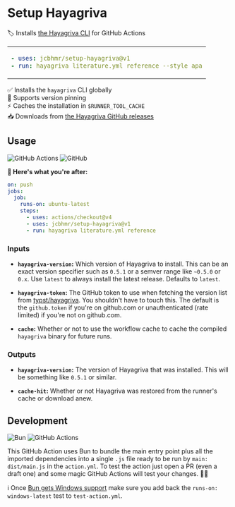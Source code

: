# Setup Hayagriva

🏷️ Installs [the Hayagriva CLI](https://github.com/typst/hayagriva#installation) for GitHub Actions

<table align=center><td>

```yaml
- uses: jcbhmr/setup-hayagriva@v1
- run: hayagriva literature.yml reference --style apa
```

</table>

✅ Installs the `hayagriva` CLI globally \
📌 Supports version pinning \
⚡ Caches the installation in `$RUNNER_TOOL_CACHE` \
📥 Downloads from [the Hayagriva GitHub releases](https://github.com/typst/hayagriva/releases)

## Usage

![GitHub Actions](https://img.shields.io/static/v1?style=for-the-badge&message=GitHub+Actions&color=2088FF&logo=GitHub+Actions&logoColor=FFFFFF&label=)
![GitHub](https://img.shields.io/static/v1?style=for-the-badge&message=GitHub&color=181717&logo=GitHub&logoColor=FFFFFF&label=)

**🚀 Here's what you're after:**

```yml
on: push
jobs:
  job:
    runs-on: ubuntu-latest
    steps:
      - uses: actions/checkout@v4
      - uses: jcbhmr/setup-hayagriva@v1
      - run: hayagriva literature.yml reference
```

### Inputs

- **`hayagriva-version`:** Which version of Hayagriva to install. This can be an exact version specifier such as `0.5.1` or a semver range like `~0.5.0` or `0.x`. Use `latest` to always install the latest release. Defaults to `latest`.

- **`hayagriva-token`:** The GitHub token to use when fetching the version list from [typst/hayagriva](https://github.com/typst/hayagriva/releases). You shouldn't have to touch this. The default is the `github.token` if you're on github.com or unauthenticated (rate limited) if you're not on github.com.

- **`cache`:** Whether or not to use the workflow cache to cache the compiled `hayagriva` binary for future runs.

### Outputs

- **`hayagriva-version`:** The version of Hayagriva that was installed. This will be something like `0.5.1` or similar.

- **`cache-hit`:** Whether or not Hayagriva was restored from the runner's cache or download anew.

## Development

![Bun](https://img.shields.io/static/v1?style=for-the-badge&message=Bun&color=000000&logo=Bun&logoColor=FFFFFF&label=)
![GitHub Actions](https://img.shields.io/static/v1?style=for-the-badge&message=GitHub+Actions&color=2088FF&logo=GitHub+Actions&logoColor=FFFFFF&label=)

This GitHub Action uses Bun to bundle the main entry point plus all the imported dependencies into a single `.js` file ready to be run by `main: dist/main.js` in the `action.yml`. To test the action just open a PR (even a draft one) and some magic GitHub Actions will test your changes. 🧙‍♂️

ℹ Once [Bun gets Windows support](https://github.com/oven-sh/bun/issues/43) make sure you add back the `runs-on: windows-latest` test to `test-action.yml`.
